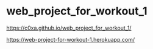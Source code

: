 # web_project_for_workout_1

https://c0xa.github.io/web_project_for_workout_1/


https://web-project-for-workout-1.herokuapp.com/
